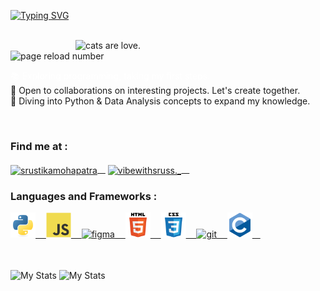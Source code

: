 <!-- [![MasterHead](imgs/weatherwithyouLarge.gif)](#) -->

[![Typing SVG](https://readme-typing-svg.herokuapp.com/?center=true&height=80&width=1000&size=70&font=Raleway&color=74d7ff&vCenter=true&lines=Hello!%F0%9F%91%8B%F0%9F%8F%BB;I%27m+Srustika!%E2%9C%A8)](https://git.io/typing-svg)

<br>
<img align="right" width=400 class="catImg" src="https://media.tenor.com/EL4q2qSRNzoAAAAC/riku-ti.gif" alt="cats are love.">

<!-- <br> -->
<picture>
  <source media="(prefers-color-scheme: dark)" srcset="https://komarev.com/ghpvc/?username=Srustika-18&label=total%20page%20reloads&color=74d7ff&style=flat">
  <source media="(prefers-color-scheme: light)" srcset="https://komarev.com/ghpvc/?username=Srustika-18&label=total%20page%20reloads&color=74d7ff&style=flat">
  <img alt="page reload number" src="https://komarev.com/ghpvc/?username=Srustika-18&label=total%20page%20reloads&color=74d7ff&style=flat">
</picture>
<!-- <p><img src="https://komarev.com/ghpvc/?username=hemlomae&label=total%20page%20reloads&color=5B84B1&style=flat"
		alt="page reload number" /></p> -->

<p align="left" style="margin-right:28rem; ">
<!-- <ul> -->
	<li style="list-style:none;color:white">
		<!-- <b> -->
		📚 Exploring programming, taking my first steps. 
		<!-- </b> -->
	</li>
	<li style="list-style:none;">
		<!-- <b> -->
		🤝 Open to collaborations on interesting projects. Let's create together.
		<!-- </b> -->
	</li>
	<li style="list-style:none;">
		<!-- <b> -->
		🧠 Diving into Python & Data Analysis concepts to expand my knowledge. 
		<!-- </b> -->
	</li>
<!-- </ul> -->
</p>

<br>
<h3 align="left"><strong>Find me at :</strong></h3>
<p class="icon-set" align="left">
	<a class="icons" href="https://linkedin.com/in/srustikamohapatra" target="_blank"><img align="center" height=48 width=48
			src="https://raw.githubusercontent.com/maurodesouza/profile-readme-generator/master/src/assets/icons/social/linkedin/default.svg" alt="srustikamohapatra" />ㅤ</a>
	<a class="icons" href="https://instagram.com/vibewithsruss._" target="_blank"><img align="center" height=48 width=48
			src="https://raw.githubusercontent.com/maurodesouza/profile-readme-generator/master/src/assets/icons/social/instagram/default.svg" alt="vibewithsruss._" />ㅤ</a>
</p>
<!-- <br> -->
<h3 align="left"><strong>Languages and Frameworks :</strong></h3>
<p class="icon-set" align="left">
	<a class="icons2" href="https://www.python.org" target="_blank" rel="noreferrer">
		<img src="https://raw.githubusercontent.com/devicons/devicon/master/icons/python/python-original.svg"
			alt="python" width="40" height="40" />ㅤ
	</a>
		<a class="icons2" href="https://developer.mozilla.org/en-US/docs/Web/JavaScript" target="_blank" rel="noreferrer">
		<img src="https://raw.githubusercontent.com/devicons/devicon/master/icons/javascript/javascript-original.svg"
			alt="javascript" width="40" height="40" />ㅤ
	</a>
	<a class="icons2" href="https://www.figma.com/" target="_blank" rel="noreferrer">
		<img src="https://www.vectorlogo.zone/logos/figma/figma-icon.svg" alt="figma" width="40" height="40" />ㅤ
	</a>
	<a class="icons2" href="https://www.w3.org/html/" target="_blank" rel="noreferrer">
		<img src="https://raw.githubusercontent.com/devicons/devicon/master/icons/html5/html5-original-wordmark.svg"
			alt="html5" width="40" height="40" />ㅤ
	</a>
	<a class="icons2" href="https://www.w3schools.com/css/" target="_blank" rel="noreferrer">
		<img src="https://raw.githubusercontent.com/devicons/devicon/master/icons/css3/css3-original-wordmark.svg"
			alt="css3" width="40" height="40" />ㅤ
	</a>
    <a class="icons2" href="https://git-scm.com/" target="_blank" rel="noreferrer">
    	<img src="https://www.vectorlogo.zone/logos/git-scm/git-scm-icon.svg" alt="git" width="40" height="40" />ㅤ
    </a>
    <a class="icons2" href="https://www.cprogramming.com/" target="_blank" rel="noreferrer">
    	<img src="https://raw.githubusercontent.com/devicons/devicon/master/icons/c/c-original.svg" alt="c" width="40"
    		height="40" />ㅤ
    </a>

</p>
<br>
<br>
<picture>
  <source media="(prefers-color-scheme: dark)" srcset="https://github-readme-stats-sigma-five.vercel.app/api?username=Srustika-18&show_icons=true&custom_title=Srustika%27s%20stats%20~&line_height=30&hide_border=true&border_radius=6&bg_color=0d1117&text_color=adbac7&icon_color=74d7ff&title_color=74d7ff">
  <source media="(prefers-color-scheme: light)" srcset="https://github-readme-stats-sigma-five.vercel.app/api?username=Srustika-18&show_icons=true&custom_title=Srustika%27s%20stats%20~&line_height=30&hide_border=true&border_radius=6&bg_color=ffffff&text_color=000000&icon_color=74d7ff&title_color=74d7ff">
  <img alt="My Stats" src="https://github-readme-stats-sigma-five.vercel.app/api?username=Srustika-18&show_icons=true&custom_title=Srustika%27s%20stats%20~&line_height=30&hide_border=true&border_radius=6&bg_color=0d1117&text_color=adbac7&icon_color=74d7ff&title_color=74d7ff">
</picture>
<picture>
  <source media="(prefers-color-scheme: dark)" srcset="https://github-readme-streak-stats.herokuapp.com/?user=Srustika-18&theme=dark&hide_border=true&border_radius=6&background=0d1117&ring=74d7ff&fire=74d7ff&currStreakLabel=74d7ff&stroke=444444">
  <source media="(prefers-color-scheme: light)" srcset="https://github-readme-streak-stats.herokuapp.com/?user=Srustika-18&theme=ayu-light&hide_border=true&border_radius=6&background=0d1117&ring=74d7ff&fire=74d7ff&currStreakLabel=74d7ff&stroke=444444">
  <img alt="My Stats" src="https://github-readme-streak-stats.herokuapp.com/?user=Srustika-18&theme=dark&hide_border=true&border_radius=6&background=0d1117&ring=74d7ff&fire=74d7ff&currStreakLabel=74d7ff&stroke=444444">
</picture>
<!-- <picture>
  <source media="(prefers-color-scheme: dark)" srcset="https://github-readme-stats-sigma-five.vercel.app/api/top-langs/?username=Srustika-18&theme=dark&hide_border=false&include_all_commits=false&count_private=false&layout=compact">
  <source media="(prefers-color-scheme: light)" srcset="https://github-readme-stats-sigma-five.vercel.app/api/top-langs/?username=Srustika-18&theme=light&hide_border=false&include_all_commits=false&count_private=false&layout=compact">
  <img alt="My Stats" src="https://github-readme-stats-sigma-five.vercel.app/api/top-langs/?username=Srustika-18&theme=dark&hide_border=false&include_all_commits=false&count_private=false&layout=compact">
</picture> -->
